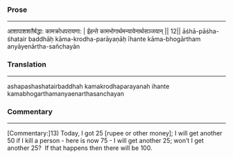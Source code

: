 ### Prose 
 --- 
आशापाशशतैर्बद्धा: कामक्रोधपरायणा: |
ईहन्ते कामभोगार्थमन्यायेनार्थसञ्जयान् || 12||
āśhā-pāśha-śhatair baddhāḥ kāma-krodha-parāyaṇāḥ
īhante kāma-bhogārtham anyāyenārtha-sañchayān

### Translation 
 --- 
ashapashashatairbaddhah kamakrodhaparayanah ihante kamabhogarthamanyaenarthasanchayan

### Commentary 
 --- 
[Commentary:]13) Today, I got 25 [rupee or other money]; I will get another 50 if I kill a person - here is now 75 - I will get another 25; won’t I get another 25?  If that happens then there will be 100.